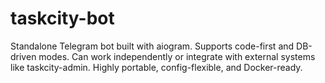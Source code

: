 # taskcity-bot
Standalone Telegram bot built with aiogram. Supports code-first and DB-driven modes. Can work independently or integrate with external systems like taskcity-admin. Highly portable, config-flexible, and Docker-ready.
